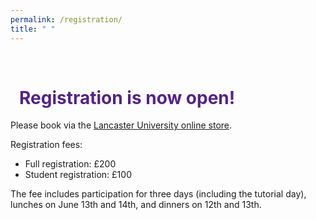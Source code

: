 ```yaml
---
permalink: /registration/
title: " "
---
```


<html>
<head>
<meta name="viewport" content="width=device-width, initial-scale=1">
<script src="https://kit.fontawesome.com/a076d05399.js" crossorigin="anonymous"></script>
</head>
<body>
<br>

<h1 style="color:#528;">&ensp;Registration is now open!</h1>

Please book via the <a href="https://online-payments.lancaster-university.co.uk/product-catalogue/events/science-and-technology-fst/school-of-computing-and-communications/healtac-2024-conference">Lancaster University online store</a>.
<p></p>
Registration fees:
<ul>
  <li>Full registration: £200</li>
  <li>Student registration: £100</li>
</ul>
<p>The fee includes participation for three days (including the tutorial day), lunches on June 13th and 14th, and dinners on 12th and 13th. 
  
</p>

</body>
</html>
